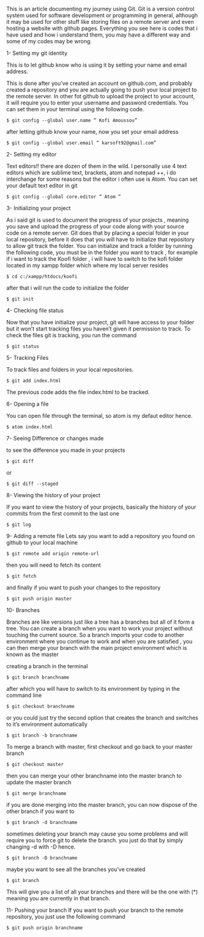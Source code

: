 This is an article documenting my journey using Git. Git is a version control system used for software development or programming in general, although it may be used for other stuff like storing files on a remote server and even hosting a website with github pages. Everything you see here is codes that i have used and how i understand them, you may have a different way and some of my codes may be wrong.

1- Setting my git identity

This is to let github know who is using it by setting your name and email address.

This is done after you’ve created an account on github.com, and probably created a repository and you are actually going to push your local project to the remote server. In other fot github to upload the project to your account, it will require you to enter your username and password credentials. You can set them in your terminal using the following code.

```
$ git config --global user.name “ Kofi Amoussou”
```
after letting github know your name, now you set your email address

```
$ git config --global user.email “ karsoft92@gmail.com”
```
2- Setting my editor

Text editors!! there are dozen of them in the wild. I personally use 4 text editors which are sublime text, brackets, atom and notepad ++, i do interchange for some reasons but the editor i often use is Atom. You can set your default text editor in git

```
$ git config --global core.editor “ Atom ”
```
3- Initializing your project

As i said git is used to document the progress of your projects , meaning you save and upload the progress of your code along with your source code on a remote server. Git does that by placing a special folder in your local repository, before it does that you will have to initialize that repository to allow git track the folder. You can initialize and track a folder by running the following code, you must be in the folder you want to track , for example if i want to track the Koofi folder , i will have to switch to the kofi folder located in my xampp folder which where my local server resides

```
$ cd c:/xampp/htdocs/koofi
```

after that i will run the code to initialize the folder

```
$ git init
```
4- Checking file status

Now that you have initialize your project, git will have access to your folder but it won’t start tracking files you haven’t given it permission to track. To check the files git is tracking, you run the command

```
$ git status
```
5- Tracking Files

To track files and folders in your local repositories.

```
$ git add index.html
```
The previous code adds the file index.html to be tracked.

6- Opening a file

You can open file through the terminal, so atom is my defaut editor hence.

```
$ atom index.html
```
7- Seeing Difference or changes made

to see the difference you made in your projects

```
$ git diff
```
or


```
$ git diff --staged
```

8- Viewing the history of your project

If you want to view the history of your projects, basically the history of your commits from the first commit to the last one

```
$ git log
```

9- Adding a remote file
Lets say you want to add a repository you found on github to your local machine

```
$ git remote add origin remote-url
```
then you will need to fetch its content

```
$ git fetch 
```
and finally if you want to push your changes to the repository

```
$ git push origin master
```

10- Branches

Branches are like versions just like a tree has a branches but all of it form a tree. You can create a branch when you want to work your project without touching the current source. So a branch imports your code to another environment where you continue to work and when you are satisfied , you can then merge your branch with the main project environment which is known as the master

creating a branch in the terminal

```
$ git branch branchname
```

after which you will have to switch to its environment by typing in the command line

```
$ git checkout branchname
```

or you could just try the second option that creates the branch and switches to it’s environment automatically

```
$ git branch -b branchname
```
To merge a branch with master, first checkout and go back to your master branch

```
$ git checkout master
```
then you can merge your other branchname into the master branch to update the master branch

```
$ git merge branchname
```

if you are done merging into the master branch, you can now dispose of the other branch if you want to

```
$ git branch -d branchname
```

sometimes deleting your branch may cause you some problems and will require you to force git to delete the branch. you just do that by simply changing -d with -D hence.

```
$ git branch -D branchname
```
maybe you want to see all the branches you’ve created

```
$ git branch
```
This will give you a list of all your branches and there will be the one with (*) meaning you are currently in that branch.


11- Pushing your branch
If you want to push your branch to the remote repository, you just use the following command

```
$ git push origin branchname

```